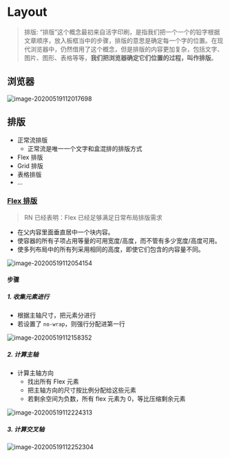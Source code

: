 # Layout

> 排版: “排版”这个概念最初来自活字印刷，是指我们把一个一个的铅字根据文章顺序，放入板框当中的步骤，排版的意思是确定每一个字的位置。在现代浏览器中，仍然借用了这个概念，但是排版的内容更加复杂，包括文字、图片、图形、表格等等，**我们把浏览器确定它们位置的过程，叫作排版**。



## 浏览器

![image-20200519112017698](https://tva1.sinaimg.cn/large/007S8ZIlgy1gexldbx5lxj30kg063jru.jpg)



## 排版

* 正常流排版
  * 正常流是唯一一个文字和盒混排的排版方式
* Flex 排版
* Grid 排版
* 表格排版
* ...

### [Flex 排版](https://developer.mozilla.org/zh-CN/docs/Learn/CSS/CSS_layout/Flexbox)

> RN 已经表明：Flex 已经足够满足日常布局排版需求

* 在父内容里面垂直居中一个块内容。
* 使容器的所有子项占用等量的可用宽度/高度，而不管有多少宽度/高度可用。
* 使多列布局中的所有列采用相同的高度，即使它们包含的内容量不同。

![image-20200519112054154](https://tva1.sinaimg.cn/large/007S8ZIlgy1gexldy8aj1j30k408mjrz.jpg)

#### 步骤

##### 1. 收集元素进行

* 根据主轴尺寸，把元素分进行
* 若设置了 `no-wrap`，则强行分配进第一行

![image-20200519112158352](https://tva1.sinaimg.cn/large/007S8ZIlgy1gexlf2ohgqj30kk089wf3.jpg)



##### 2. 计算主轴

* 计算主轴方向
  * 找出所有 Flex 元素 
  * 把主轴方向的尺寸按比例分配给这些元素
  * 若剩余空间为负数，所有 flex 元素为 0，等比压缩剩余元素

![image-20200519112224313](https://tva1.sinaimg.cn/large/007S8ZIlgy1gexlfiwtj7j30kd082my7.jpg)



##### 3. 计算交叉轴

![image-20200519112252304](https://tva1.sinaimg.cn/large/007S8ZIlgy1gexlg08tqkj30ke07yjs5.jpg)

